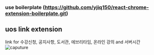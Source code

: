 ### use boilerplate (https://github.com/yjiq150/react-chrome-extension-boilerplate.git)
## uos link extension
link for 수강신청, 공지사항, 도서관, 에브리타임, 온라인 강의 and 서버시간<br>
![caputure](https://user-images.githubusercontent.com/47601603/154621263-e9e779ba-2274-491f-9c73-946162660659.PNG)


